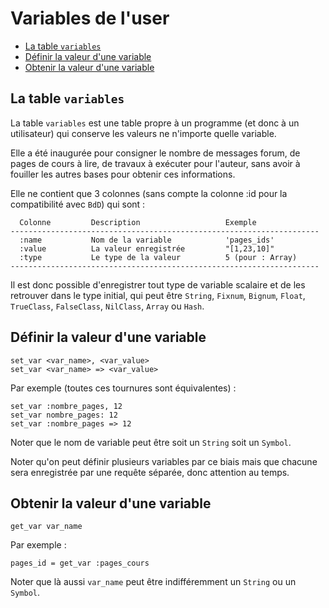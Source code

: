 # Variables de l'user

* [La table `variables`](#tablevariables)
* [Définir la valeur d'une variable](#definirvaleurvariables)
* [Obtenir la valeur d'une variable](#obtenirlavaleurdunevariable)

<a name='tablevariables'></a>

## La table `variables`

La table `variables` est une table propre à un programme (et donc à un utilisateur) qui conserve les valeurs ne n'importe quelle variable.

Elle a été inaugurée pour consigner le nombre de messages forum, de pages de cours à lire, de travaux à exécuter pour l'auteur, sans avoir à fouiller les autres bases pour obtenir ces informations.

Elle ne contient que 3 colonnes (sans compte la colonne :id pour la compatibilité avec `BdD`) qui sont :

      Colonne         Description                   Exemple
    ---------------------------------------------------------------------
      :name           Nom de la variable            'pages_ids'
      :value          La valeur enregistrée         "[1,23,10]"
      :type           Le type de la valeur          5 (pour : Array)
    ---------------------------------------------------------------------

Il est donc possible d'enregistrer tout type de variable scalaire et de les retrouver dans le type initial, qui peut être `String`, `Fixnum`, `Bignum`, `Float`, `TrueClass`, `FalseClass`, `NilClass`, `Array` ou `Hash`.

<a name='definirvaleurvariables'></a>

## Définir la valeur d'une variable

    set_var <var_name>, <var_value>
    set_var <var_name> => <var_value>

Par exemple (toutes ces tournures sont équivalentes) :

    set_var :nombre_pages, 12
    set_var nombre_pages: 12
    set_var :nombre_pages => 12

Noter que le nom de variable peut être soit un `String` soit un `Symbol`.

Noter qu'on peut définir plusieurs variables par ce biais mais que chacune sera enregistrée par une requête séparée, donc attention au temps.

<a name='obtenirlavaleurdunevariable'></a>

## Obtenir la valeur d'une variable

    get_var var_name

Par exemple :

    pages_id = get_var :pages_cours

Noter que là aussi `var_name` peut être indifféremment un `String` ou un `Symbol`.
